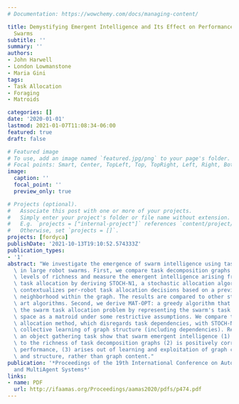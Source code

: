 ```yaml
---
# Documentation: https://wowchemy.com/docs/managing-content/

title: Demystifying Emergent Intelligence and Its Effect on Performance In Large Robot
  Swarms
subtitle: ''
summary: ''
authors:
- John Harwell
- London Lowmanstone
- Maria Gini
tags:
- Task Allocation
- Foraging
- Matroids

categories: []
date: '2020-01-01'
lastmod: 2021-01-07T11:08:34-06:00
featured: true
draft: false

# Featured image
# To use, add an image named `featured.jpg/png` to your page's folder.
# Focal points: Smart, Center, TopLeft, Top, TopRight, Left, Right, BottomLeft, Bottom, BottomRight.
image:
  caption: ''
  focal_point: ''
  preview_only: true

# Projects (optional).
#   Associate this post with one or more of your projects.
#   Simply enter your project's folder or file name without extension.
#   E.g. `projects = ["internal-project"]` references `content/project/deep-learning/index.md`.
#   Otherwise, set `projects = []`.
projects: [fordyca]
publishDate: '2021-10-13T19:10:52.574333Z'
publication_types:
- '1'
abstract: "We investigate the emergence of swarm intelligence using task allocation\
  \ in large robot swarms. First, we compare task decomposition graphs of different\
  \ levels of richness and measure the emergent intelligence arising from self-organized\
  \ task allocation by deriving STOCH-N1, a stochastic allocation algorithm which\
  \ contextualizes per-robot task allocation decisions based on a previous task's\
  \ neighborhood within the graph. The results are compared to other state of the\
  \ art algorithms. Second, we derive MAT-OPT: a greedy algorithm that optimally solves\
  \ the swarm task allocation problem by representing the swarm's task allocation\
  \ space as a matroid under some restrictive assumptions. We compare the MAT-OPT\
  \ allocation method, which disregards task dependencies, with STOCH-N1, which emphasizes\
  \ collective learning of graph structure (including dependencies). Results from\
  \ an object gathering task show that swarm emergent intelligence (1) is sensitive\
  \ to the richness of task decomposition graphs (2) is positively correlated with\
  \ performance, (3) arises out of learning and exploitation of graph connectivity\
  \ and structure, rather than graph content."
publication: '*Proceedings of the 19th International Conference on Autonomous Agents
  and MultiAgent Systems*'
links:
- name: PDF
  url: http://ifaamas.org/Proceedings/aamas2020/pdfs/p474.pdf
---
```

